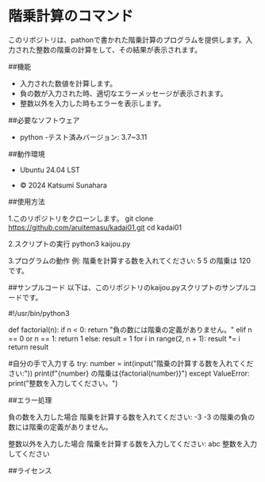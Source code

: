 # 階乗計算のコマンド

このリポジトリは、pathonで書かれた階乗計算のプログラムを提供します。入力された整数の階乗の計算をして、その結果が表示されます。

##機能

- 入力された数値を計算します。
- 負の数が入力された時、適切なエラーメッセージが表示されます。
- 整数以外を入力した時もエラーを表示します。

##必要なソフトウェア
- python
   -テスト済みバージョン: 3.7~3.11

##動作環境
- Ubuntu 24.04 LST

- © 2024 Katsumi Sunahara

##使用方法

1.このリポジトリをクローンします。
git clone https://github.com/aruitemasu/kadai01.git
cd kadai01

2.スクリプトの実行
python3 kaijou.py

3.プログラムの動作 例:
階乗を計算する数を入れてください: 5
5 の階乗は 120 です。

##サンプルコード
以下は、このリポジトリのkaijou.pyスクリプトのサンプルコードです。

#!/usr/bin/python3


def factorial(n):
    if n < 0:
        return "負の数には階乗の定義がありません。"
    elif n == 0 or n == 1:
        return 1
    else:
        result = 1
        for i in range(2, n + 1):
            result *= i
        return result

#自分の手で入力する
try:
    number = int(input("階乗の計算する数を入れてください:"))
    print(f"{number} の階乗は{factorial(number)}")
except ValueError:
    print("整数を入力してください。")

##エラー処理

負の数を入力した場合
階乗を計算する数を入れてください: -3
-3 の階乗の負の数には階乗の定義がありません。

整数以外を入力した場合
階乗を計算する数を入力してください: abc
整数を入力してください

##ライセンス

